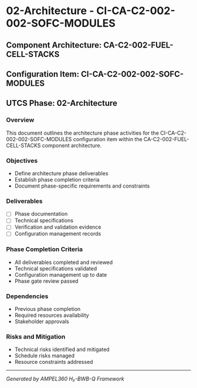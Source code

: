 # 02-Architecture - CI-CA-C2-002-002-SOFC-MODULES

## Component Architecture: CA-C2-002-FUEL-CELL-STACKS
## Configuration Item: CI-CA-C2-002-002-SOFC-MODULES
## UTCS Phase: 02-Architecture

### Overview
This document outlines the architecture phase activities for the CI-CA-C2-002-002-SOFC-MODULES configuration item within the CA-C2-002-FUEL-CELL-STACKS component architecture.

### Objectives
- Define architecture phase deliverables
- Establish phase completion criteria
- Document phase-specific requirements and constraints

### Deliverables
- [ ] Phase documentation
- [ ] Technical specifications
- [ ] Verification and validation evidence
- [ ] Configuration management records

### Phase Completion Criteria
- All deliverables completed and reviewed
- Technical specifications validated
- Configuration management up to date
- Phase gate review passed

### Dependencies
- Previous phase completion
- Required resources availability
- Stakeholder approvals

### Risks and Mitigation
- Technical risks identified and mitigated
- Schedule risks managed
- Resource constraints addressed

---
*Generated by AMPEL360 H₂-BWB-Q Framework*
